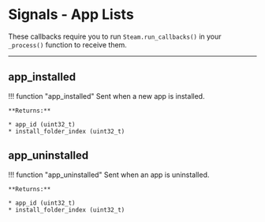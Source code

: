 # Signals - App Lists

These callbacks require you to run ```Steam.run_callbacks()``` in your ```_process()``` function to receive them.

------

## app_installed

!!! function "app_installed"
	Sent when a new app is installed.
	
	**Returns:**

	* app_id (uint32_t)
	* install_folder_index (uint32_t)

## app_uninstalled

!!! function "app_uninstalled"
	Sent when an app is uninstalled.

	**Returns:**
	
	* app_id (uint32_t)
	* install_folder_index (uint32_t)